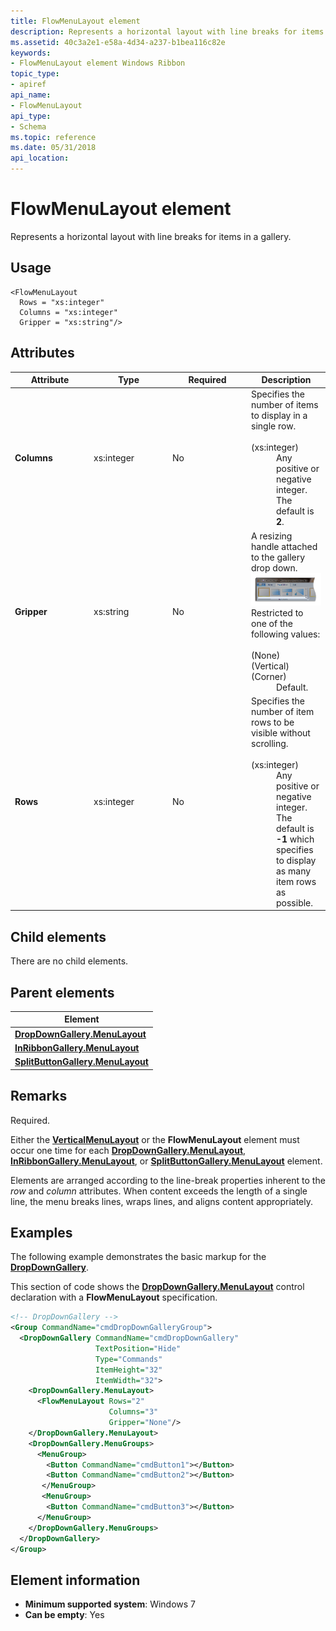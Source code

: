 ```yaml
---
title: FlowMenuLayout element
description: Represents a horizontal layout with line breaks for items in a gallery.
ms.assetid: 40c3a2e1-e58a-4d34-a237-b1bea116c82e
keywords:
- FlowMenuLayout element Windows Ribbon
topic_type:
- apiref
api_name:
- FlowMenuLayout
api_type:
- Schema
ms.topic: reference
ms.date: 05/31/2018
api_location: 
---
```


# FlowMenuLayout element

Represents a horizontal layout with line breaks for items in a gallery.

## Usage

``` syntax
<FlowMenuLayout
  Rows = "xs:integer"
  Columns = "xs:integer"
  Gripper = "xs:string"/>
```

## Attributes



<table>
<colgroup>
<col style="width: 25%" />
<col style="width: 25%" />
<col style="width: 25%" />
<col style="width: 25%" />
</colgroup>
<thead>
<tr class="header">
<th>Attribute</th>
<th>Type</th>
<th>Required</th>
<th>Description</th>
</tr>
</thead>
<tbody>
<tr class="odd">
<td><strong>Columns</strong><br/></td>
<td>xs:integer<br/></td>
<td>No<br/></td>
<td>Specifies the number of items to display in a single row.<br/> <br/>
<dt><span></span><span></span><strong></strong> (xs:integer)<br/> </dt> <dd> Any positive or negative integer. <br/> The default is <strong>2</strong>. <br/> </dd> </dl></td>
</tr>
<tr class="even">
<td><strong>Gripper</strong><br/></td>
<td>xs:string<br/></td>
<td>No<br/></td>
<td>A resizing handle attached to the gallery drop down. <br/> <img src="images/controls/gripper.png" alt="Screen shot of a vertical gripper." /><br/> Restricted to one of the following values:<br/> <br/>
<dt><span></span><span></span><strong></strong> (None)<br/> </dt> <dd></dd> <dt><span></span><span></span><strong></strong> (Vertical)<br/> </dt> <dd></dd> <dt><span></span><span></span><strong></strong> (Corner)<br/> </dt> <dd> Default. <br/> </dd> </dl></td>
</tr>
<tr class="odd">
<td><strong>Rows</strong><br/></td>
<td>xs:integer<br/></td>
<td>No<br/></td>
<td>Specifies the number of item rows to be visible without scrolling. <br/> <br/>
<dt><span></span><span></span><strong></strong> (xs:integer)<br/> </dt> <dd> Any positive or negative integer. <br/> The default is <strong>-1</strong> which specifies to display as many item rows as possible.<br/> </dd> </dl></td>
</tr>
</tbody>
</table>



## Child elements

There are no child elements.

## Parent elements



| Element                                                                                                 |
|---------------------------------------------------------------------------------------------------------|
| [**DropDownGallery.MenuLayout**](windowsribbon-element-dropdowngallery-menulayout.md)<br/>       |
| [**InRibbonGallery.MenuLayout**](windowsribbon-element-inribbongallery-menulayout.md)<br/>       |
| [**SplitButtonGallery.MenuLayout**](windowsribbon-element-splitbuttongallery-menulayout.md)<br/> |



## Remarks

Required.

Either the [**VerticalMenuLayout**](windowsribbon-element-verticalmenulayout.md) or the **FlowMenuLayout** element must occur one time for each [**DropDownGallery.MenuLayout**](windowsribbon-element-dropdowngallery-menulayout.md), [**InRibbonGallery.MenuLayout**](windowsribbon-element-inribbongallery-menulayout.md), or [**SplitButtonGallery.MenuLayout**](windowsribbon-element-splitbuttongallery-menulayout.md) element.

Elements are arranged according to the line-break properties inherent to the *row* and *column* attributes. When content exceeds the length of a single line, the menu breaks lines, wraps lines, and aligns content appropriately.

## Examples

The following example demonstrates the basic markup for the [**DropDownGallery**](windowsribbon-element-dropdowngallery.md).

This section of code shows the [**DropDownGallery.MenuLayout**](windowsribbon-element-dropdowngallery-menulayout.md) control declaration with a **FlowMenuLayout** specification.


```XML
<!-- DropDownGallery -->
<Group CommandName="cmdDropDownGalleryGroup">
  <DropDownGallery CommandName="cmdDropDownGallery"
                   TextPosition="Hide"
                   Type="Commands"
                   ItemHeight="32"
                   ItemWidth="32">
    <DropDownGallery.MenuLayout>
      <FlowMenuLayout Rows="2"
                      Columns="3"
                      Gripper="None"/>
    </DropDownGallery.MenuLayout>
    <DropDownGallery.MenuGroups>
      <MenuGroup>
        <Button CommandName="cmdButton1"></Button>
        <Button CommandName="cmdButton2"></Button>
       </MenuGroup>
       <MenuGroup>
        <Button CommandName="cmdButton3"></Button>
      </MenuGroup>
    </DropDownGallery.MenuGroups>
  </DropDownGallery>
</Group>
```



## Element information

* **Minimum supported system**: Windows 7
* **Can be empty**: Yes


 

 





